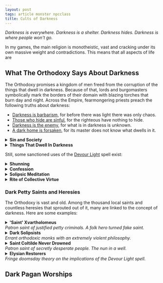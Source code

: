 ```yaml
---
layout: post
tags: article monster npcclass
title: Cults of Darkness
---
```


_Darkness is everywhere. Darkness is a shelter. Darkness hides. Darkness is where people won't go._

In my games, the main religion is monotheistic, vast and cracking under its own massive weight and contradictions. This means that all aspects of life are 

## What The Orthodoxy Says About Darkness

The Orthodoxy promises a kingdom of men freed from the corruption of the things that dwell in darkness. Because of that, lords and burgomasters symbolically mark the borders of their domain with blazing torches that burn day and night. Across the Empire, fearmongering priests preach the following truths about darkness:

- <ins>Darkness is barbarism</ins>, for before there was light there was only chaos.
- <ins>Those who hide are sinful</ins>, for the righteous have nothing to hide.
- <ins>Darkness is the enemy</ins>, for what is in darkness is unknown. 
- <ins>A dark home is forsaken</ins>, for its master does not know what dwells in it.

<details markdown="1">
<summary><b>Sin and Society</b></summary>
Communities harboring sin know misery for they are forsaken by the Authority. Hence, one’s sins are the whole parish’s business. Sins are to be appropriately atoned for and unrepentant sinners shunned or executed to preserve the Authority’s favour.
</details>

<details markdown="1">
<summary><b>Things That Dwell In Darkness</b></summary>
For the reasons listed above, a pious person should distrust, fear and fight things that dwell in the dark. This concept is not clearly defined in the Holy Texts, but, over the centuries, the Church has interpreted it as including such things as people who do business after sunset, nocturnal animals, humanoids with darkvision, aquatic creatures, the undead, people who live underground, winter, and people who have been incarcerated.
</details>

Still, some sanctioned uses of the [Devour Light](/2020/11/13/devour-light/) spell exist:

<details markdown="1">
<summary><b>Shunning</b></summary>
Since the Church considers a dark home abandoned, in some principalities, a person is cast aside from the community by ritually devouring all the lights in its home, plunging it in total darkness. The shunned person is thus stuck in an impossible dilemma: stay and be considered a darkness dweller, or leave their home, either which legitimates the expropriation. Once the spell ends and the light shines back in, the house is claimed by the community.
</details>

<details markdown="1">
<summary><b>Confession</b></summary>
A sinner who wants to avoid being shunned better atone before others take the matter in their hands. That is why confession is one of the core sacraments of the Orthodoxy. In many cathedrals, confessors ritually plunge certain alcoves in complete darkness for that purpose. They sit there in prayer, unable to see who will join them. Darkness serves a double purpose here: preserving anonymity, and being the first step towards penance, as willingly entering it is an admission of sin by itself.
</details>

<details markdown="1">
<summary><b>Solipsic Meditation</b></summary>
Orthodox monasticism implies some sort of ritualized tests of faith. Sometimes, these take the form of long daily meditative prayers isolated in complete darkness. During them, monks look inward, pray and reject everything they perceive. Indeed, in the dark, the only certainties are yourself and the Orthodoxy. 
</details>

<details markdown="1">
<summary><b>Rite of Collective Virtue</b></summary>
Once per year, on the day furthest apart from the holiest, certain parishes test their faith by holding ostentatious demonstrations of virtue. These demonstrations are simple in appearance: a crowd — self-important bourgeois men dragging their servants and household, debaucherous nobles demonstrating their restraint for a future court plea, unwed youth looking to impress potential in-laws, hungry commoners hoping to improve their lot — gathers in the church at noon which is then locked from the outside and plunged into magical darkness. When the six o’clock bell rings, if the crowd hasn’t devolved into chaos, the rest of the year will be auspicious. But with darkness providing impunity, and with masters, servants, rivals and lovers trapped together, the occasion is ripe for drama ranging from petty theft to murder.
</details>

### Dark Petty Saints and Heresies
The Orthodoxy is vast and old. Among the thousand local saints and countless heresies that sprouted out of it, many are linked to the concept of darkness. Here are some examples:

<details markdown="1">
<summary><b>'Saint' Xvartholomeus</b><br><i>Patron saint of justified petty criminals. A folk hero turned fake saint.</i></summary>
Xvartholomeus appears in many legends. Most often as some sort of mousy accountant for some powerful being. After years of unappreciated servile labor, he steals some part of his master’s power (gold, divine spark, secrets, etc.) and runs away. He is never caught because many people look like him.

‘Xvart Coins’ depicting his taunting face as the ‘heads’ are often left where a petty crime was uncaught. The Church tolerates celebrations of Xvartholomeus during carnivals, notably because [he is real and undeniable](/class/xvart), but would severely punish outright worship. Over time, the Inquisition has narrowed down some traits as suspiciously Xvarthlomeus-like: male pattern baldness, small stature, blueish skin, and a phrygian cap. But these could be [false leads](https://static.wikia.nocookie.net/smurfs/images/e/e7/Generic_Smurf.jpg/revision/latest?cb=20220924125954).
</details>


<details markdown="1">
<summary><b>Dark Solipsists</b><br><i>Errant orthodoxic monks with an extremely violent philosophy.</i></summary>
The Church teaches that things in the dark are deceptive, any shadowy business ill intended, and any plea a potential manipulation. Some zealots known as the Dark Solipsists push this to the extreme and will kill anything they encounter in darkness with righteous ruthlessness, believing that the only truths is the dark are themselves and the holy texts. 

For them, the Devour Light spell is akin to a berserker’s rage. They roam the streets at night armed with flails and spiked chains chanting holy psalms in a drunken fervor fueled by blind faith and rage. For many, dark solipsists are little more than hooligans and little to no tears are shed when the body of one is inevitably found with its throat slit when the morning comes, which ends up fueling the monks' paranoia.
</details>


<details markdown="1">
<summary><b>Saint Coltilde Never Drowned</b> <br><i>Patron saint of secretly desperate people. The nun in a well.</i></summary>
People call to Coltilde before throwing a coin in a wishing well or any opaquely dark hole. It is said that doing so might goad her into interceding in your favour to the Authority. She was martyred by being tied, weighed and thrown down a well by pagans. She was still alive and praying after two weeks. Heretical folklore believes she still survives in some well [as a ghoul](/class/fighter/ghoul), while some scholars have theorized her being the syncretism of some Gullet Gods (see below) by the Church. These scholars were executed.
</details>


<details markdown="1">
<summary><b>Elysian Restorers</b> <br><i>Fringe doomsday theory on the implications of the Devour Light spell.</i></summary>
It is well understood by the Orthodoxy that the base state of the world is dark chaos. Only once divine light poured in from Heaven were civilisations able to rise. Some scholars see the proof of that in the [Devour Light](/2020/11/13/devour-light/) spell. It indeed seems like light can be banished like any extraplanar creature and, like any other foreign element, it quickly dies if not fed copious amounts of energy to consume. From this theory rose the Elysian Restorers, a doomsday sect who believes that the quantity of light is finite. 
  
For them, it being diluted over many planes is the reason righteousness and morality are fighting a losing battle. Civilisation is an experiment doomed to be imperfect and only by returning light to the Authority can there be a strong, perfect, invincible and good empire. For most of them, this belief is translated by using as little light as possible and casting Devour Light over areas where light serves little purpose. The more extreme Restorers would love to cast devour light on the sun, ushering a heavenly golden age above, and the collapse of most civilisations.
  
</details>

## Dark Pagan Worships

